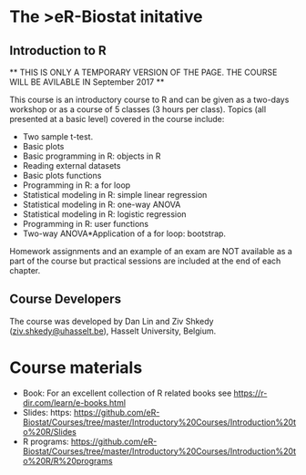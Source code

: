 # The >eR-Biostat initative
## Introduction to R 
** THIS IS ONLY A TEMPORARY VERSION OF THE PAGE. THE COURSE WILL BE AVILABLE IN September 2017 **

This course is an introductory course to R and can be given as a  two-days workshop or as a course of 5 classes (3 hours per class).
Topics (all presented at a basic level) covered in the course include:

* Two sample t-test.
* Basic plots
* Basic programming in R: objects in R
* Reading external datasets
* Basic plots functions
* Programming in R: a for loop
* Statistical modeling in R: simple linear regression
* Statistical modeling in R: one-way ANOVA
* Statistical modeling in R: logistic regression
* Programming in R: user functions
* Two-way ANOVA*Application of a for loop: bootstrap.

Homework assignments and an example of an exam are NOT available as a part of the course but practical sessions are included at the end of each chapter.

## Course Developers
The course was developed by Dan Lin and Ziv Shkedy (ziv.shkedy@uhasselt.be), Hasselt University, Belgium.

# Course materials
* Book: For an excellent collection of R related books see https://r-dir.com/learn/e-books.html
* Slides: https: https://github.com/eR-Biostat/Courses/tree/master/Introductory%20Courses/Introduction%20to%20R/Slides
* R programs: https://github.com/eR-Biostat/Courses/tree/master/Introductory%20Courses/Introduction%20to%20R/R%20programs
